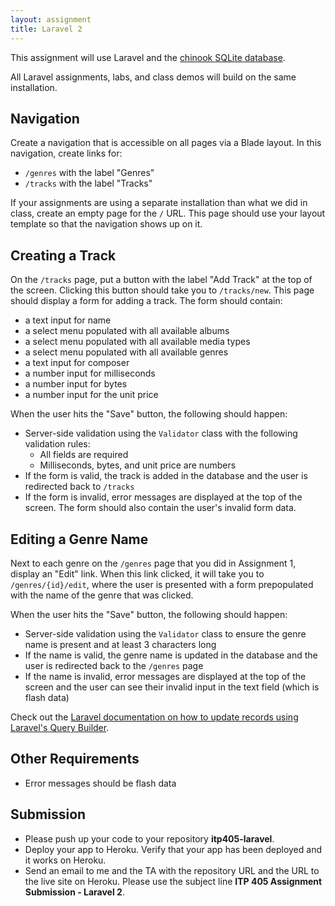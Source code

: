 ```yaml
---
layout: assignment
title: Laravel 2
---
```


This assignment will use Laravel and the [chinook SQLite database](http://www.sqlitetutorial.net/sqlite-sample-database/).

All Laravel assignments, labs, and class demos will build on the same installation.

## Navigation

Create a navigation that is accessible on all pages via a Blade layout. In this navigation, create links for:

* `/genres` with the label "Genres"
* `/tracks` with the label "Tracks"

If your assignments are using a separate installation than what we did in class, create an empty page for the `/` URL. This page should use your layout template so that the navigation shows up on it.

## Creating a Track

On the `/tracks` page, put a button with the label "Add Track" at the top of the screen. Clicking this button should take you to `/tracks/new`. This page should display a form for adding a track. The form should contain:

* a text input for name
* a select menu populated with all available albums
* a select menu populated with all available media types
* a select menu populated with all available genres
* a text input for composer
* a number input for milliseconds
* a number input for bytes
* a number input for the unit price

When the user hits the "Save" button, the following should happen:

* Server-side validation using the `Validator` class with the following validation rules:
  * All fields are required
  * Milliseconds, bytes, and unit price are numbers
* If the form is valid, the track is added in the database and the user is redirected back to `/tracks`
* If the form is invalid, error messages are displayed at the top of the screen. The form should also contain the user's invalid form data.

## Editing a Genre Name

Next to each genre on the `/genres` page that you did in Assignment 1, display an "Edit" link. When this link clicked, it will take you to `/genres/{id}/edit`, where the user is presented with a form prepopulated with the name of the genre that was clicked.

When the user hits the "Save" button, the following should happen:

* Server-side validation using the `Validator` class to ensure the genre name is present and at least 3 characters long
* If the name is valid, the genre name is updated in the database and the user is redirected back to the `/genres` page
* If the name is invalid, error messages are displayed at the top of the screen and the user can see their invalid input in the text field (which is flash data)

Check out the [Laravel documentation on how to update records using Laravel's Query Builder](https://laravel.com/docs/5.7/queries#updates).

## Other Requirements

* Error messages should be flash data

## Submission

* Please push up your code to your repository __itp405-laravel__.
* Deploy your app to Heroku. Verify that your app has been deployed and it works on Heroku.
* Send an email to me and the TA with the repository URL and the URL to the live site on Heroku. Please use the subject line __ITP 405 Assignment Submission - Laravel 2__.
